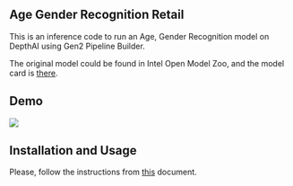 ## Age Gender Recognition Retail

This is an inference code to run an Age, Gender Recognition model on DepthAI using Gen2 Pipeline Builder.

The original model could be found in Intel Open Model Zoo, and the model card is [there](https://docs.openvinotoolkit.org/2019_R1/_age_gender_recognition_retail_0013_description_age_gender_recognition_retail_0013.html).

## Demo

![](demo.gif)

## Installation and Usage

Please, follow the instructions from [this](../docs/INSTALLATION_USAGE_GUIDE.md) document.
